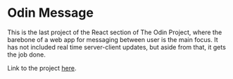 # Odin Message
This is the last project of the React section of The Odin Project, where the barebone of a web app for messaging between user is the main focus. It has not included real time server-client updates, but aside from that, it gets the job done.

Link to the project [here](https://www.theodinproject.com/lessons/react-new-messaging-app).